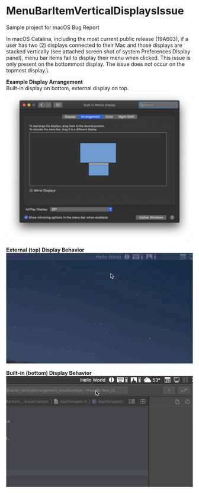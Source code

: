 # MenuBarItemVerticalDisplaysIssue
Sample project for macOS Bug Report

In macOS Catalina, including the most current public release (19A603), if a user has two (2) displays connected to their Mac and those displays are stacked vertically (see attached screen shot of system Preferences Display panel), menu bar items fail to display their menu when clicked. This issue is only present on the bottommost display. The issue does not occur on the topmost display.\

**Example Display Arrangement**\
Built-in display on bottom, external display on top.\
![Example Display Arrangement](Images/SysPrefs_Displays.png)

**External (top) Display Behavior**\
![External (top) Display Behavior](Images/Topmost_External_Display.gif)

**Built-in (bottom) Display Behavior**\
![Built-in (bottom) Display Behavior](Images/Bottommost_BuiltIn_Display.gif)
